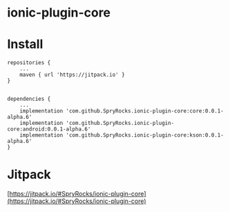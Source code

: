 # ionic-plugin-core

# Install

```
repositories {
    ...
    maven { url 'https://jitpack.io' }
}
```

```
 
dependencies {
    ...
    implementation 'com.github.SpryRocks.ionic-plugin-core:core:0.0.1-alpha.6'
    implementation 'com.github.SpryRocks.ionic-plugin-core:android:0.0.1-alpha.6'
    implementation 'com.github.SpryRocks.ionic-plugin-core:kson:0.0.1-alpha.6'
}
```

# Jitpack

[https://jitpack.io/#SpryRocks/ionic-plugin-core](https://jitpack.io/#SpryRocks/ionic-plugin-core)
